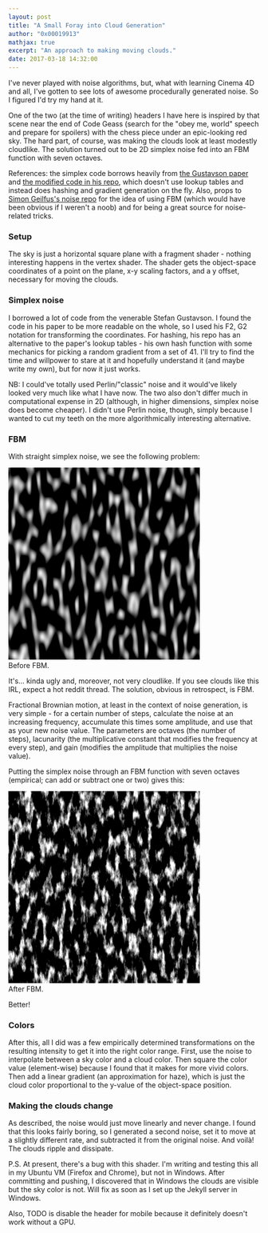 ```yaml
---
layout: post
title: "A Small Foray into Cloud Generation"
author: "0x00019913"
mathjax: true
excerpt: "An approach to making moving clouds."
date: 2017-03-18 14:32:00
---
```


I've never played with noise algorithms, but, what with learning Cinema 4D and all, I've gotten to see lots of awesome procedurally generated noise. So I figured I'd try my hand at it.

One of the two (at the time of writing) headers I have here is inspired by that scene near the end of Code Geass (search for the "obey me, world" speech and prepare for spoilers) with the chess piece under an epic-looking red sky. The hard part, of course, was making the clouds look at least modestly cloudlike. The solution turned out to be 2D simplex noise fed into an FBM function with seven octaves.

References: the simplex code borrows heavily from <a href="http://weber.itn.liu.se/~stegu/simplexnoise/simplexnoise.pdf">the Gustavson paper</a> and <a href="https://github.com/stegu/webgl-noise/">the modified code in his repo</a>, which doesn't use lookup tables and instead does hashing and gradient generation on the fly. Also, props to <a href="https://github.com/simongeilfus/SimplexNoise">Simon Geilfus's noise repo</a> for the idea of using FBM (which would have been obvious if I weren't a noob) and for being a great source for noise-related tricks.

### Setup

The sky is just a horizontal square plane with a fragment shader - nothing interesting happens in the vertex shader. The shader gets the object-space coordinates of a point on the plane, x-y scaling factors, and a y offset, necessary for moving the clouds.

### Simplex noise

I borrowed a lot of code from the venerable Stefan Gustavson. I found the code in his paper to be more readable on the whole, so I used his F2, G2 notation for transforming the coordinates. For hashing, his repo has an alternative to the paper's lookup tables - his own hash function with some mechanics for picking a random gradient from a set of 41. I'll try to find the time and willpower to stare at it and hopefully understand it (and maybe write my own), but for now it just works.

NB: I could've totally used Perlin/"classic" noise and it would've likely looked very much like what I have now. The two also don't differ much in computational expense in 2D (although, in higher dimensions, simplex noise does become cheaper). I didn't use Perlin noise, though, simply because I wanted to cut my teeth on the more algorithmically interesting alternative.

### FBM

With straight simplex noise, we see the following problem:

<div class="img-box">
  <img src="/assets/img/clouds0.png" />
  <div class="img-caption">Before FBM.</div>
</div>

It's... kinda ugly and, moreover, not very cloudlike. If you see clouds like this IRL, expect a hot reddit thread. The solution, obvious in retrospect, is FBM.

Fractional Brownian motion, at least in the context of noise generation, is very simple - for a certain number of steps, calculate the noise at an increasing frequency, accumulate this times some amplitude, and use that as your new noise value. The parameters are octaves (the number of steps), lacunarity (the multiplicative constant that modifies the frequency at every step), and gain (modifies the amplitude that multiplies the noise value).

Putting the simplex noise through an FBM function with seven octaves (empirical; can add or subtract one or two) gives this:

<div class="img-box">
  <img src="/assets/img/clouds1.png" />
  <div class="img-caption">After FBM.</div>
</div>

Better!

### Colors

After this, all I did was a few empirically determined transformations on the resulting intensity to get it into the right color range. First, use the noise to interpolate between a sky color and a cloud color. Then square the color value (element-wise) because I found that it makes for more vivid colors. Then add a linear gradient (an approximation for haze), which is just the cloud color proportional to the y-value of the object-space position.

### Making the clouds change

As described, the noise would just move linearly and never change. I found that this looks fairly boring, so I generated a second noise, set it to move at a slightly different rate, and subtracted it from the original noise. And voilà! The clouds ripple and dissipate.

P.S. At present, there's a bug with this shader. I'm writing and testing this all in my Ubuntu VM (Firefox and Chrome), but not in Windows. After committing and pushing, I discovered that in Windows the clouds are visible but the sky color is not. Will fix as soon as I set up the Jekyll server in Windows.

Also, TODO is disable the header for mobile because it definitely doesn't work without a GPU.
